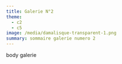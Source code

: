 ```yaml
---
title: Galerie N°2
theme:
  - c2
  - c5
image: /media/damalisque-transparent-1.png
summary: sommaire galerie numero 2
---
```

body galerie
